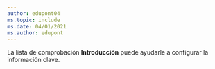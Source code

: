 ```yaml
---
author: edupont04
ms.topic: include
ms.date: 04/01/2021
ms.author: edupont
---
```

La lista de comprobación **Introducción** puede ayudarle a configurar la información clave.  
